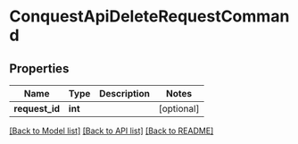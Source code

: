 # ConquestApiDeleteRequestCommand

## Properties
Name | Type | Description | Notes
------------ | ------------- | ------------- | -------------
**request_id** | **int** |  | [optional] 

[[Back to Model list]](../README.md#documentation-for-models) [[Back to API list]](../README.md#documentation-for-api-endpoints) [[Back to README]](../README.md)



